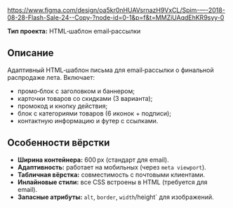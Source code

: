 https://www.figma.com/design/oa5kr0nHUAVsrnazH9VxCL/Spim-—-2018-08-28-Flash-Sale-24--Copy-?node-id=0-1&p=f&t=MMZiUAqdEhKR9syy-0

**Тип проекта:** HTML‑шаблон email‑рассылки

## Описание

Адаптивный HTML‑шаблон письма для email‑рассылки о финальной распродаже лета. Включает:

- промо‑блок с заголовком и баннером;
- карточки товаров со скидками (3 варианта);
- промокод и кнопку действия;
- блок с категориями товаров (6 иконок + подписи);
- контактную информацию и футер с ссылками.

## Особенности вёрстки

- **Ширина контейнера:** 600 px (стандарт для email).
- **Адаптивность:** работает на мобильных (через `meta viewport`).
- **Табличная вёрстка:** совместимость с почтовыми клиентами.
- **Инлайновые стили:** все CSS встроены в HTML (требуется для email).
- **Запасные атрибуты:** `alt`, `border`, `width`/height` для изображений.
